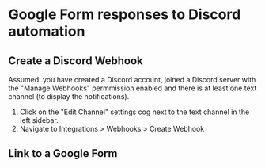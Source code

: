 # Google Form responses to Discord automation
## Create a Discord Webhook
Assumed: you have created a Discord account, joined a Discord server with the "Manage Webhooks" permmission enabled and there is at least one text channel (to display the notifications).

1. Click on the "Edit Channel" settings cog next to the text channel in the left sidebar.
2. Navigate to Integrations \> Webhooks \> Create Webhook

## Link to a Google Form

